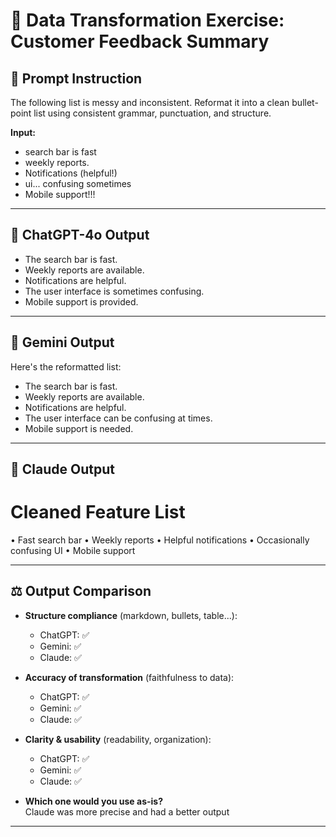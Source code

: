 # 🧾 Data Transformation Exercise: Customer Feedback Summary

## 🧠 Prompt Instruction

The following list is messy and inconsistent. Reformat it into a clean bullet-point list using consistent grammar, punctuation, and structure.

**Input:**

- search bar is fast  
- weekly reports.  
- Notifications (helpful!)  
- ui... confusing sometimes  
- Mobile support!!!

---

## 🤖 ChatGPT-4o Output

* The search bar is fast.
* Weekly reports are available.
* Notifications are helpful.
* The user interface is sometimes confusing.
* Mobile support is provided.

---

## 🤖 Gemini Output

Here's the reformatted list:

* The search bar is fast.
* Weekly reports are available.
* Notifications are helpful.
* The user interface can be confusing at times.
* Mobile support is needed.

---

## 🤖 Claude Output

# Cleaned Feature List

• Fast search bar
• Weekly reports
• Helpful notifications
• Occasionally confusing UI
• Mobile support

---

## ⚖️ Output Comparison

- **Structure compliance** (markdown, bullets, table...):

  - ChatGPT: ✅
  - Gemini: ✅
  - Claude: ✅

- **Accuracy of transformation** (faithfulness to data):

  - ChatGPT: ✅
  - Gemini: ✅
  - Claude: ✅

- **Clarity & usability** (readability, organization):

  - ChatGPT: ✅
  - Gemini: ✅
  - Claude: ✅

- **Which one would you use as-is?**  
  Claude was more precise and had a better output

---
